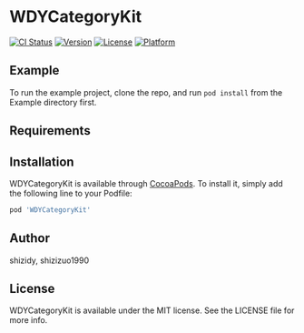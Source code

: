 # WDYCategoryKit

[![CI Status](https://img.shields.io/travis/shizidy/WDYCategoryKit.svg?style=flat)](https://travis-ci.org/shizidy/WDYCategoryKit)
[![Version](https://img.shields.io/cocoapods/v/WDYCategoryKit.svg?style=flat)](https://cocoapods.org/pods/WDYCategoryKit)
[![License](https://img.shields.io/cocoapods/l/WDYCategoryKit.svg?style=flat)](https://cocoapods.org/pods/WDYCategoryKit)
[![Platform](https://img.shields.io/cocoapods/p/WDYCategoryKit.svg?style=flat)](https://cocoapods.org/pods/WDYCategoryKit)

## Example

To run the example project, clone the repo, and run `pod install` from the Example directory first.

## Requirements

## Installation

WDYCategoryKit is available through [CocoaPods](https://cocoapods.org). To install
it, simply add the following line to your Podfile:

```ruby
pod 'WDYCategoryKit'
```

## Author

shizidy, shizizuo1990

## License

WDYCategoryKit is available under the MIT license. See the LICENSE file for more info.
